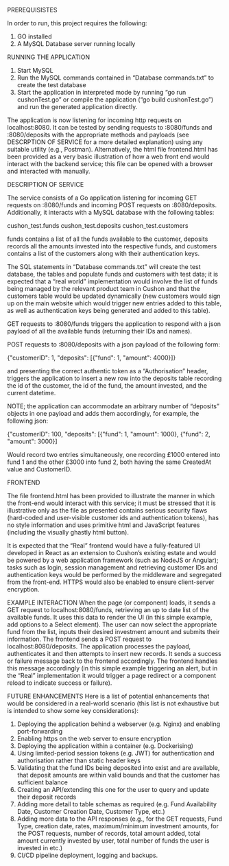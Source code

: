 PREREQUISISTES

In order to run, this project requires the following:
1. GO installed
2. A MySQL Database server running locally


RUNNING THE APPLICATION

1. Start MySQL
2. Run the MySQL commands contained in “Database commands.txt” to create the test database
3. Start the application in interpreted mode by running “go run cushonTest.go” or compile the application (“go build cushonTest.go”) and run the generated application directly.

The application is now listening for incoming http requests on localhost:8080. It can be tested by sending requests to :8080/funds and :8080/deposits with the appropriate methods and payloads (see DESCRPTION OF SERVICE for a more detailed explanation) using any suitable utility (e.g., Postman). Alternatively, the html file frontend.html has been provided as a very basic illustration of how a web front end would interact with the backend service; this file can be opened with a browser and interacted with manually.


DESCRIPTION OF SERVICE

The service consists of a Go application listening for incoming GET requests on :8080/funds and incoming POST requests on :8080/deposits. Additionally, it interacts with a MySQL database with the following tables:

cushon_test.funds
cushon_test.deposits
cushon_test.customers

funds contains a list of all the funds available to the customer, deposits records all the amounts invested into the respective funds, and customers contains a list of the customers along with their authentication keys. 

The SQL statements in “Database commands.txt” will create the test database, the tables and populate funds and customers with test data; it is expected that a “real world” implementation would involve the list of funds being managed by the relevant product team in Cushon and that the customers table would be updated dynamically (new customers would sign up on the main website which would trigger new entries added to this table, as well as authentication keys being generated and added to this table).

GET requests to :8080/funds triggers the application to respond with a json payload of all the available funds (returning their IDs and names).

POST requests to :8080/deposits with a json payload of the following form:

{"customerID": 1, "deposits": [{"fund": 1, "amount": 4000}]}

and presenting the correct authentic token as a “Authorisation” header, triggers the application to insert a new row into the deposits table recording the id of the customer, the id of the fund, the amount invested, and the current datetime. 

NOTE; the application can accommodate an arbitrary number of “deposits” objects in one payload and adds them accordingly, for example, the following json:

{"customerID": 100, "deposits": [{"fund": 1, "amount": 1000}, {"fund": 2, "amount": 3000}]

Would record two entries simultaneously, one recording £1000 entered into fund 1 and the other £3000 into fund 2, both having the same CreatedAt value and CustomerID.

FRONTEND

The file frontend.html has been provided to illustrate the manner in which the front-end would interact with this service; it must be stressed that it is illustrative only as the file as presented contains serious security flaws (hard-coded and user-visible customer ids and authentication tokens), has no style information and uses primitive html and JavaScript features (including the visually ghastly html button).

It is expected that the “Real” frontend would have a fully-featured UI developed in React as an extension to Cushon’s existing estate and would be powered by a web application framework (such as NodeJS or Angular); tasks such as login, session management and retrieving customer IDs and authentication keys would be performed by the middleware and segregated from the front-end. HTTPS would also be enabled to ensure client-server encryption.

EXAMPLE INTERACTION
When the page (or component) loads, it sends a GET request to localhost:8080/funds, retrieving an up to date list of the available funds. It uses this data to render the UI (in this simple example, add options to a Select element). The user can now select the appropriate fund from the list, inputs their desired investment amount and submits their information. The frontend sends a POST request to localhost:8080/deposits. The application processes the payload, authenticates it and then attempts to insert new records. It sends a success or failure message back to the frontend accordingly. The frontend handles this message accordingly (in this simple example triggering an alert, but in the “Real” implementation it would trigger a page redirect or a component reload to indicate success or failure).


FUTURE ENHANCEMENTS
Here is a list of potential enhancements that would be considered in a real-world scenario (this list is not exhaustive but is intended to show some key considerations):

1. Deploying the application behind a webserver (e.g. Nginx) and enabling port-forwarding
2. Enabling https on the web server to ensure encryption
3. Deploying the application within a container (e.g. Dockerising)
4. Using limited-period session tokens (e.g. JWT) for authentication and authorisation rather than static header keys
5. Validating that the fund IDs being deposited into exist and are available, that deposit amounts are within valid bounds and that the customer has sufficient balance
6. Creating an API/extending this one for the user to query and update their deposit records
7. Adding more detail to table schemas as required (e.g. Fund Availability Date, Customer Creation Date, Customer Type, etc.)
8. Adding more data to the API responses (e.g., for the GET requests, Fund Type, creation date, rates, maximum/minimum investment amounts, for the POST requests, number of records, total amount added, total amount currently invested by user, total number of funds the user is invested in etc.)
9. CI/CD pipeline deployment, logging and backups.
